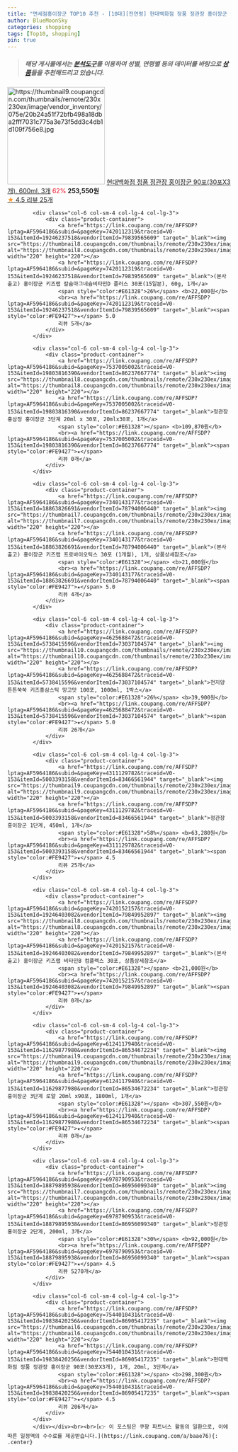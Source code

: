 ```yaml
---
title: "면세점홍이장군 TOP10 추천 - [10대][전연령] 현대백화점 정품 정관장 홍이장군 90포(30포X3개), 600ml, 3개"
author: BlueMoonSky
categories: shopping
tags: [Top10, shopping]
pin: true
---
```


> ##### 해당 게시물에서는 [**분석도구**](https://itemscout.io/)를 이용하여 **성별**, **연령별** 등의 데이터를 바탕으로 [**상품**](https://link.coupang.com/a/baae76)들을 추천해드리고 있습니다.
<div class="container"><div class="row">
            <div class="col-6 col-sm-4 col-lg-4 col-lg-3">
                <div class="product-container">
                    <a href="https://link.coupang.com/re/AFFSDP?lptag=AF5964186&subid=&pageKey=6978790953&traceid=V0-153&itemId=19838420259&vendorItemId=86905417224" target="_blank"><img src="https://thumbnail9.coupangcdn.com/thumbnails/remote/230x230ex/image/vendor_inventory/075e/20b24a51f72bfb498a18dba2fff7031c775a3e73f5dd3c4db1d109f756e8.jpg" alt="https://thumbnail9.coupangcdn.com/thumbnails/remote/230x230ex/image/vendor_inventory/075e/20b24a51f72bfb498a18dba2fff7031c775a3e73f5dd3c4db1d109f756e8.jpg" width="220" height="220"></a>
                    <a href="https://link.coupang.com/re/AFFSDP?lptag=AF5964186&subid=&pageKey=6978790953&traceid=V0-153&itemId=19838420259&vendorItemId=86905417224" target="_blank">현대백화점 정품 정관장 홍이장군 90포(30포X3개), 600ml, 3개</a>
                    <span style="color:#E61328">62%</span> <b>253,550원</b>
                    <br><a href="https://link.coupang.com/re/AFFSDP?lptag=AF5964186&subid=&pageKey=6978790953&traceid=V0-153&itemId=19838420259&vendorItemId=86905417224" target="_blank"><span style="color:#FE9427">★</span> 4.5
                    리뷰 25개</a>
                </div>
            </div>
            
            <div class="col-6 col-sm-4 col-lg-4 col-lg-3">
                <div class="product-container">
                    <a href="https://link.coupang.com/re/AFFSDP?lptag=AF5964186&subid=&pageKey=7420112319&traceid=V0-153&itemId=19246237518&vendorItemId=79839565609" target="_blank"><img src="https://thumbnail8.coupangcdn.com/thumbnails/remote/230x230ex/image/vendor_inventory/9728/b89b0ccc28e2121cb781c30a618ad2a6d2ce6ba73f9bc07cfaa8ff74e4b8.jpg" alt="https://thumbnail8.coupangcdn.com/thumbnails/remote/230x230ex/image/vendor_inventory/9728/b89b0ccc28e2121cb781c30a618ad2a6d2ce6ba73f9bc07cfaa8ff74e4b8.jpg" width="220" height="220"></a>
                    <a href="https://link.coupang.com/re/AFFSDP?lptag=AF5964186&subid=&pageKey=7420112319&traceid=V0-153&itemId=19246237518&vendorItemId=79839565609" target="_blank">(본사출고) 홍이장군 키즈랩 칼슘마그네슘비타민D 플러스 30포(15일분), 60g, 1개</a>
                    <span style="color:#E61328">26%</span> <b>22,000원</b>
                    <br><a href="https://link.coupang.com/re/AFFSDP?lptag=AF5964186&subid=&pageKey=7420112319&traceid=V0-153&itemId=19246237518&vendorItemId=79839565609" target="_blank"><span style="color:#FE9427">★</span> 5.0
                    리뷰 5개</a>
                </div>
            </div>
            
            <div class="col-6 col-sm-4 col-lg-4 col-lg-3">
                <div class="product-container">
                    <a href="https://link.coupang.com/re/AFFSDP?lptag=AF5964186&subid=&pageKey=7537005002&traceid=V0-153&itemId=19803816390&vendorItemId=86237667774" target="_blank"><img src="https://thumbnail8.coupangcdn.com/thumbnails/remote/230x230ex/image/vendor_inventory/40a1/0c9780ba8d63728e9f87e81fdb643041c0c80f0ca640a46ad30737a42e62.jpg" alt="https://thumbnail8.coupangcdn.com/thumbnails/remote/230x230ex/image/vendor_inventory/40a1/0c9780ba8d63728e9f87e81fdb643041c0c80f0ca640a46ad30737a42e62.jpg" width="220" height="220"></a>
                    <a href="https://link.coupang.com/re/AFFSDP?lptag=AF5964186&subid=&pageKey=7537005002&traceid=V0-153&itemId=19803816390&vendorItemId=86237667774" target="_blank">정관장 홍삼정 홍이장군 3단계 20ml x 30포, 20mlx30포, 1개</a>
                    <span style="color:#E61328"></span> <b>109,870원</b>
                    <br><a href="https://link.coupang.com/re/AFFSDP?lptag=AF5964186&subid=&pageKey=7537005002&traceid=V0-153&itemId=19803816390&vendorItemId=86237667774" target="_blank"><span style="color:#FE9427">★</span> 
                    리뷰 0개</a>
                </div>
            </div>
            
            <div class="col-6 col-sm-4 col-lg-4 col-lg-3">
                <div class="product-container">
                    <a href="https://link.coupang.com/re/AFFSDP?lptag=AF5964186&subid=&pageKey=7340143177&traceid=V0-153&itemId=18863826691&vendorItemId=78794006440" target="_blank"><img src="https://thumbnail7.coupangcdn.com/thumbnails/remote/230x230ex/image/vendor_inventory/eea2/b877f7ee9a4ef74439dbfbd61c27e89f17b36ef41ec5ebfb2d24a8b5bffe.jpg" alt="https://thumbnail7.coupangcdn.com/thumbnails/remote/230x230ex/image/vendor_inventory/eea2/b877f7ee9a4ef74439dbfbd61c27e89f17b36ef41ec5ebfb2d24a8b5bffe.jpg" width="220" height="220"></a>
                    <a href="https://link.coupang.com/re/AFFSDP?lptag=AF5964186&subid=&pageKey=7340143177&traceid=V0-153&itemId=18863826691&vendorItemId=78794006440" target="_blank">(본사출고) 홍이장군 키즈랩 프로바이오틱스 30포 (1개월), 1개, 상품상세참조</a>
                    <span style="color:#E61328"></span> <b>21,000원</b>
                    <br><a href="https://link.coupang.com/re/AFFSDP?lptag=AF5964186&subid=&pageKey=7340143177&traceid=V0-153&itemId=18863826691&vendorItemId=78794006440" target="_blank"><span style="color:#FE9427">★</span> 5.0
                    리뷰 4개</a>
                </div>
            </div>
            
            <div class="col-6 col-sm-4 col-lg-4 col-lg-3">
                <div class="product-container">
                    <a href="https://link.coupang.com/re/AFFSDP?lptag=AF5964186&subid=&pageKey=4625688472&traceid=V0-153&itemId=5738415596&vendorItemId=73037104574" target="_blank"><img src="https://thumbnail10.coupangcdn.com/thumbnails/remote/230x230ex/image/vendor_inventory/c31c/71f8e40c429b947c6426e5d1b515efc445759300a3bc7dc517b40e979eec.jpg" alt="https://thumbnail10.coupangcdn.com/thumbnails/remote/230x230ex/image/vendor_inventory/c31c/71f8e40c429b947c6426e5d1b515efc445759300a3bc7dc517b40e979eec.jpg" width="220" height="220"></a>
                    <a href="https://link.coupang.com/re/AFFSDP?lptag=AF5964186&subid=&pageKey=4625688472&traceid=V0-153&itemId=5738415596&vendorItemId=73037104574" target="_blank">천지양 튼튼쑥쑥 키즈홍삼스틱 망고맛 100포, 1000ml, 1박스</a>
                    <span style="color:#E61328">26%</span> <b>39,900원</b>
                    <br><a href="https://link.coupang.com/re/AFFSDP?lptag=AF5964186&subid=&pageKey=4625688472&traceid=V0-153&itemId=5738415596&vendorItemId=73037104574" target="_blank"><span style="color:#FE9427">★</span> 5.0
                    리뷰 26개</a>
                </div>
            </div>
            
            <div class="col-6 col-sm-4 col-lg-4 col-lg-3">
                <div class="product-container">
                    <a href="https://link.coupang.com/re/AFFSDP?lptag=AF5964186&subid=&pageKey=4311129782&traceid=V0-153&itemId=5003393158&vendorItemId=83466561944" target="_blank"><img src="https://thumbnail9.coupangcdn.com/thumbnails/remote/230x230ex/image/vendor_inventory/b848/d314cd699674f8a37735ac9ccb5b4e5953c80e413ec95dbbc6df6a68a77b.jpg" alt="https://thumbnail9.coupangcdn.com/thumbnails/remote/230x230ex/image/vendor_inventory/b848/d314cd699674f8a37735ac9ccb5b4e5953c80e413ec95dbbc6df6a68a77b.jpg" width="220" height="220"></a>
                    <a href="https://link.coupang.com/re/AFFSDP?lptag=AF5964186&subid=&pageKey=4311129782&traceid=V0-153&itemId=5003393158&vendorItemId=83466561944" target="_blank">정관장 홍이장군 1단계, 450ml, 1개</a>
                    <span style="color:#E61328">58%</span> <b>63,280원</b>
                    <br><a href="https://link.coupang.com/re/AFFSDP?lptag=AF5964186&subid=&pageKey=4311129782&traceid=V0-153&itemId=5003393158&vendorItemId=83466561944" target="_blank"><span style="color:#FE9427">★</span> 4.5
                    리뷰 25개</a>
                </div>
            </div>
            
            <div class="col-6 col-sm-4 col-lg-4 col-lg-3">
                <div class="product-container">
                    <a href="https://link.coupang.com/re/AFFSDP?lptag=AF5964186&subid=&pageKey=7420152157&traceid=V0-153&itemId=19246403082&vendorItemId=79849952897" target="_blank"><img src="https://thumbnail8.coupangcdn.com/thumbnails/remote/230x230ex/image/vendor_inventory/97e4/e38abcd6624699bb985e228f3bb9a6ae56afec52bb5f49950a8b7037fdad.jpg" alt="https://thumbnail8.coupangcdn.com/thumbnails/remote/230x230ex/image/vendor_inventory/97e4/e38abcd6624699bb985e228f3bb9a6ae56afec52bb5f49950a8b7037fdad.jpg" width="220" height="220"></a>
                    <a href="https://link.coupang.com/re/AFFSDP?lptag=AF5964186&subid=&pageKey=7420152157&traceid=V0-153&itemId=19246403082&vendorItemId=79849952897" target="_blank">(본사출고) 홍이장군 키즈랩 비타민B 컴플렉스 30포, 상품상세참조</a>
                    <span style="color:#E61328"></span> <b>21,000원</b>
                    <br><a href="https://link.coupang.com/re/AFFSDP?lptag=AF5964186&subid=&pageKey=7420152157&traceid=V0-153&itemId=19246403082&vendorItemId=79849952897" target="_blank"><span style="color:#FE9427">★</span> 
                    리뷰 0개</a>
                </div>
            </div>
            
            <div class="col-6 col-sm-4 col-lg-4 col-lg-3">
                <div class="product-container">
                    <a href="https://link.coupang.com/re/AFFSDP?lptag=AF5964186&subid=&pageKey=6124117940&traceid=V0-153&itemId=11629877980&vendorItemId=86534672234" target="_blank"><img src="https://thumbnail9.coupangcdn.com/thumbnails/remote/230x230ex/image/vendor_inventory/6264/93575f8ba0da079679ec567a03a6278a840dc998ba6b0b7af403e88708a6.png" alt="https://thumbnail9.coupangcdn.com/thumbnails/remote/230x230ex/image/vendor_inventory/6264/93575f8ba0da079679ec567a03a6278a840dc998ba6b0b7af403e88708a6.png" width="220" height="220"></a>
                    <a href="https://link.coupang.com/re/AFFSDP?lptag=AF5964186&subid=&pageKey=6124117940&traceid=V0-153&itemId=11629877980&vendorItemId=86534672234" target="_blank">정관장 홍이장군 3단계 로얄 20ml x90포, 1800ml, 1개</a>
                    <span style="color:#E61328"></span> <b>307,550원</b>
                    <br><a href="https://link.coupang.com/re/AFFSDP?lptag=AF5964186&subid=&pageKey=6124117940&traceid=V0-153&itemId=11629877980&vendorItemId=86534672234" target="_blank"><span style="color:#FE9427">★</span> 
                    리뷰 0개</a>
                </div>
            </div>
            
            <div class="col-6 col-sm-4 col-lg-4 col-lg-3">
                <div class="product-container">
                    <a href="https://link.coupang.com/re/AFFSDP?lptag=AF5964186&subid=&pageKey=6978790953&traceid=V0-153&itemId=18879895938&vendorItemId=86956099340" target="_blank"><img src="https://thumbnail7.coupangcdn.com/thumbnails/remote/230x230ex/image/vendor_inventory/c765/4d422cd6ab2eddb0aff481de4ecbf44854bdceeaad5d9a3f927961f2bd42.jpg" alt="https://thumbnail7.coupangcdn.com/thumbnails/remote/230x230ex/image/vendor_inventory/c765/4d422cd6ab2eddb0aff481de4ecbf44854bdceeaad5d9a3f927961f2bd42.jpg" width="220" height="220"></a>
                    <a href="https://link.coupang.com/re/AFFSDP?lptag=AF5964186&subid=&pageKey=6978790953&traceid=V0-153&itemId=18879895938&vendorItemId=86956099340" target="_blank">정관장 홍이장군 2단계, 200ml, 3개</a>
                    <span style="color:#E61328">30%</span> <b>92,000원</b>
                    <br><a href="https://link.coupang.com/re/AFFSDP?lptag=AF5964186&subid=&pageKey=6978790953&traceid=V0-153&itemId=18879895938&vendorItemId=86956099340" target="_blank"><span style="color:#FE9427">★</span> 4.5
                    리뷰 5270개</a>
                </div>
            </div>
            
            <div class="col-6 col-sm-4 col-lg-4 col-lg-3">
                <div class="product-container">
                    <a href="https://link.coupang.com/re/AFFSDP?lptag=AF5964186&subid=&pageKey=7544010431&traceid=V0-153&itemId=19838420256&vendorItemId=86905417235" target="_blank"><img src="https://thumbnail6.coupangcdn.com/thumbnails/remote/230x230ex/image/vendor_inventory/8f8e/fb64bf286183229776e9c0338a3658edc3160437acadc7cd112334a9f413.jpg" alt="https://thumbnail6.coupangcdn.com/thumbnails/remote/230x230ex/image/vendor_inventory/8f8e/fb64bf286183229776e9c0338a3658edc3160437acadc7cd112334a9f413.jpg" width="220" height="220"></a>
                    <a href="https://link.coupang.com/re/AFFSDP?lptag=AF5964186&subid=&pageKey=7544010431&traceid=V0-153&itemId=19838420256&vendorItemId=86905417235" target="_blank">현대백화점 정품 정관장 홍이장군 90포(30포X3개), 1개, 20ml, 3단계</a>
                    <span style="color:#E61328"></span> <b>298,300원</b>
                    <br><a href="https://link.coupang.com/re/AFFSDP?lptag=AF5964186&subid=&pageKey=7544010431&traceid=V0-153&itemId=19838420256&vendorItemId=86905417235" target="_blank"><span style="color:#FE9427">★</span> 4.5
                    리뷰 206개</a>
                </div>
            </div>
            </div></div><br><br>[👉 이 포스팅은 쿠팡 파트너스 활동의 일환으로, 이에 따른 일정액의 수수료를 제공받습니다.](https://link.coupang.com/a/baae76){: .center}